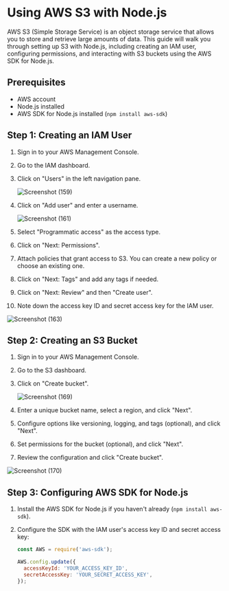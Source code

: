 # Using AWS S3 with Node.js

AWS S3 (Simple Storage Service) is an object storage service that allows you to store and retrieve large amounts of data. This guide will walk you through setting up S3 with Node.js, including creating an IAM user, configuring permissions, and interacting with S3 buckets using the AWS SDK for Node.js.

## Prerequisites
- AWS account
- Node.js installed
- AWS SDK for Node.js installed (`npm install aws-sdk`)

## Step 1: Creating an IAM User
1. Sign in to your AWS Management Console.
2. Go to the IAM dashboard.
3. Click on "Users" in the left navigation pane.

   ![Screenshot (159)](https://github.com/Harshsharma836/aws-nodejs-sandbox/assets/70514943/a0c633e7-d337-4ceb-abca-c055c0aafed0)

5. Click on "Add user" and enter a username.

   ![Screenshot (161)](https://github.com/Harshsharma836/aws-nodejs-sandbox/assets/70514943/204597ec-294a-44bc-9f3c-6052d0a0f72f)

7. Select "Programmatic access" as the access type.
8. Click on "Next: Permissions".
9. Attach policies that grant access to S3. You can create a new policy or choose an existing one.
10. Click on "Next: Tags" and add any tags if needed.
11. Click on "Next: Review" and then "Create user".
12. Note down the access key ID and secret access key for the IAM user.
    
![Screenshot (163)](https://github.com/Harshsharma836/aws-nodejs-sandbox/assets/70514943/ca0514ca-4370-427a-b51e-e96ff29d848c)

## Step 2: Creating an S3 Bucket
1. Sign in to your AWS Management Console.
2. Go to the S3 dashboard.
3. Click on "Create bucket".
  
   ![Screenshot (169)](https://github.com/Harshsharma836/aws-nodejs-sandbox/assets/70514943/bf82791b-6fa1-4726-bcee-947ddc4f2d01)

6. Enter a unique bucket name, select a region, and click "Next".
7. Configure options like versioning, logging, and tags (optional), and click "Next".
8. Set permissions for the bucket (optional), and click "Next".
9. Review the configuration and click "Create bucket".
    
![Screenshot (170)](https://github.com/Harshsharma836/aws-nodejs-sandbox/assets/70514943/4021e0c4-1e77-4b3d-8e63-110945ff2791)

## Step 3: Configuring AWS SDK for Node.js
1. Install the AWS SDK for Node.js if you haven't already (`npm install aws-sdk`).
2. Configure the SDK with the IAM user's access key ID and secret access key:

   ```javascript
   const AWS = require('aws-sdk');

   AWS.config.update({
     accessKeyId: 'YOUR_ACCESS_KEY_ID',
     secretAccessKey: 'YOUR_SECRET_ACCESS_KEY',
   });
